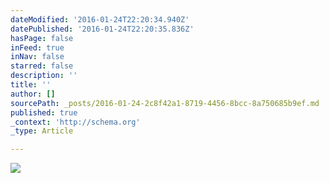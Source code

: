 ```yaml
---
dateModified: '2016-01-24T22:20:34.940Z'
datePublished: '2016-01-24T22:20:35.836Z'
hasPage: false
inFeed: true
inNav: false
starred: false
description: ''
title: ''
author: []
sourcePath: _posts/2016-01-24-2c8f42a1-8719-4456-8bcc-8a750685b9ef.md
published: true
_context: 'http://schema.org'
_type: Article

---
```

![](https://the-grid-user-content.s3-us-west-2.amazonaws.com/9e94d4b0-9429-46aa-9391-863f6c371e27.jpg)